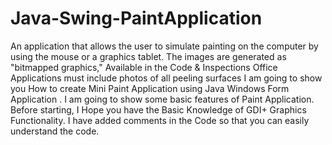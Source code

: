 # Java-Swing-PaintApplication

An application that allows the user to simulate painting on the computer by using the mouse or a graphics tablet. The images are generated as "bitmapped graphics,"
    Available in the Code & Inspections Office
    Applications must include photos of all peeling surfaces
I am going to show you How to create Mini Paint Application using Java Windows Form Application . I am going to show some basic features of Paint Application. Before starting, I Hope you have the Basic Knowledge of GDI+ Graphics Functionality. I have added comments in the Code so that you can easily understand the code.
